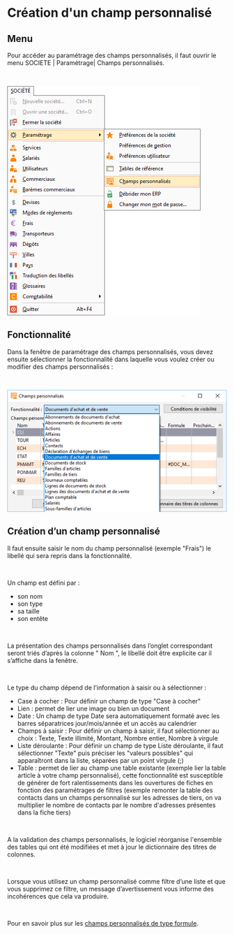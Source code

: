 # Création d'un champ personnalisé




## Menu


Pour accéder au paramétrage des champs personnalisés, il faut ouvrir le menu SOCIETE | Paramétrage| Champs personnalisés.


 


![](../../assets/images/ChampsPersonnalises/1/Menu.png)


## Fonctionnalité


Dans la fenêtre de paramétrage des champs personnalisés, vous devez ensuite sélectionner la fonctionnalité dans laquelle vous voulez créer ou modifier des champs personnalisés :


 


![](../../assets/images/ChampsPersonnalises/1/Fonctionnalites.png)


## Création d’un champ personnalisé


Il faut ensuite saisir le nom du champ personnalisé (exemple "Frais") le libellé qui sera repris dans la fonctionnalité.


 


Un champ est défini par :


* son nom
* son type
* sa taille
* son entête


 


La présentation des champs personnalisés dans l’onglet correspondant seront triés d’après la colonne " Nom ", le libellé doit être explicite car il s’affiche dans la fenêtre.


 


Le type du champ dépend de l'information à saisir ou à sélectionner :


* Case à cocher : Pour définir un champ de type "Case à cocher"
* Lien : permet de lier une image ou bien un document
* Date : Un champ de type Date sera automatiquement formaté avec les barres séparatrices jour/mois/année et un accès au calendrier
* Champs à saisir : Pour définir un champ à saisir, il faut sélectionner au choix : Texte, Texte illimité, Montant, Nombre entier, Nombre à virgule
* Liste déroulante : Pour définir un champ de type Liste déroulante, il faut sélectionner "Texte" puis préciser les "valeurs possibles" qui apparaîtront dans la liste, séparées par un point virgule (;)
* Table : permet de lier au champ une table existante (exemple lier la table article à votre champ personnalisé), cette fonctionnalité est susceptible de générer de fort ralentissements dans les ouvertures de fiches en fonction des paramétrages de filtres (exemple remonter la table des contacts dans un champs personnalisé sur les adresses de tiers, on va multiplier le nombre de contacts par le nombre d'adresses présentes dans la fiche tiers)


 


A la validation des champs personnalisés, le logiciel réorganise l'ensemble des tables qui ont été modifiées et met à jour le dictionnaire des titres de colonnes.


 


Lorsque vous utilisez un champ personnalisé comme filtre d’une liste et que vous supprimez ce filtre, un message d’avertissement vous informe des incohérences que cela va produire.


 


Pour en savoir plus sur les [champs personnalisés de type formule](../4/ChampsPersonnalisesCalcules.md).


